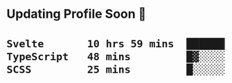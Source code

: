 <h1> Updating Profile Soon 🗿<h1/>

 <!--START_SECTION:waka-->

```txt
Svelte       10 hrs 59 mins  ██████████████████████▒░░   89.92 %
TypeScript   48 mins         █▓░░░░░░░░░░░░░░░░░░░░░░░   06.60 %
SCSS         25 mins         █░░░░░░░░░░░░░░░░░░░░░░░░   03.48 %
```

<!--END_SECTION:waka-->
